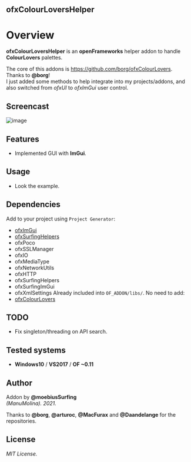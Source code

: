 ofxColourLoversHelper
------------------------------------

# Overview
**ofxColourLoversHelper** is an **openFrameworks** helper addon to handle **ColourLovers** palettes.
 
The core of this addons is https://github.com/borg/ofxColourLovers.  
Thanks to **@borg**!  
I just added some methods to help integrate into my projects/addons, and also switched from *ofxUI* to *ofxImGui* user control.

<!-- ## Screenshot -->
<!-- ![image](/readme_images/Capture_ofxImGui.PNG?raw=true "image")   -->
## Screencast
![image](/readme_images/ofxColourLoversHelper.gif?raw=true "gif")

## Features
- Implemented GUI with **ImGui**.  

## Usage
- Look the example.

## Dependencies
Add to your project using ```Project Generator```:  
* [ofxImGui](https://github.com/Daandelange/ofxImGui/tree/ofParameters-Helpers-Test)
* [ofxSurfingHelpers](https://github.com/moebiussurfing/ofxSurfingHelpers)  
* ofxPoco
* ofxSSLManager
* ofxIO
* ofxMediaType
* ofxNetworkUtils
* ofxHTTP
* ofxSurfingHelpers
* ofxSurfingImGui
* ofxXmlSettings
Already included into ```OF_ADDON/libs/```. No need to add:  
* [ofxColourLovers](https://github.com/borg/ofxColourLovers)  

## TODO
- Fix singleton/threading on API search.

## Tested systems
- **Windows10** / **VS2017** / **OF ~0.11**

## Author
Addon by **@moebiusSurfing**  
*(ManuMolina). 2021.*  

Thanks to **@borg**, **@arturoc**, **@MacFurax** and **@Daandelange** for the repositories.  

## License
*MIT License.*
